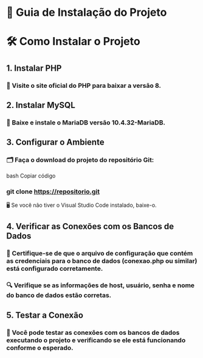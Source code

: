 # 🚀 Guia de Instalação do Projeto
# 🛠️ Como Instalar o Projeto

## 1. Instalar PHP
### 🔗 Visite o site oficial do PHP para baixar a versão 8.

## 2. Instalar MySQL
### 🔗 Baixe e instale o MariaDB versão 10.4.32-MariaDB.

## 3. Configurar o Ambiente
### 🗂️ Faça o download do projeto do repositório Git:
bash
Copiar código
### git clone https://repositorio.git
🖥️ Se você não tiver o Visual Studio Code instalado, baixe-o.

## 4. Verificar as Conexões com os Bancos de Dados
### 📄 Certifique-se de que o arquivo de configuração que contém as credenciais para o banco de dados (conexao.php ou similar) está configurado corretamente.
### 🔍 Verifique se as informações de host, usuário, senha e nome do banco de dados estão corretas.

## 5. Testar a Conexão
### 🧪 Você pode testar as conexões com os bancos de dados executando o projeto e verificando se ele está funcionando conforme o esperado.

